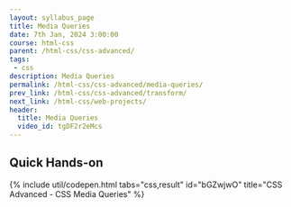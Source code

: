 ```yaml
---
layout: syllabus_page
title: Media Queries
date: 7th Jan, 2024 3:00:00
course: html-css
parent: /html-css/css-advanced/
tags:
 - css
description: Media Queries
permalink: /html-css/css-advanced/media-queries/
prev_link: /html-css/css-advanced/transform/
next_link: /html-css/web-projects/
header:
  title: Media Queries
  video_id: tgDF2r2eMcs
---
```


## Quick Hands-on

{% include util/codepen.html tabs="css,result" id="bGZwjwO" title="CSS Advanced - CSS Media Queries"  %}
